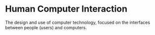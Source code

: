 # Human Computer Interaction

The design and use of computer technology, focused on the interfaces between people (users) and computers.